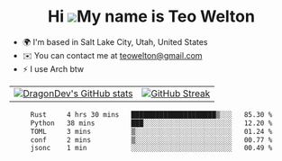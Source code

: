 <div align="center">
  
# Hi ![](https://user-images.githubusercontent.com/18350557/176309783-0785949b-9127-417c-8b55-ab5a4333674e.gif)My name is Teo Welton
</div>

*   🌍  I'm based in Salt Lake City, Utah, United States
*   ✉️  You can contact me at [teowelton@gmail.com](mailto:teowelton@gmail.com)
*   ⚡  I use Arch btw

<div align="center">

|||
|:-------------------------:|:-------------------------:|
| [![DragonDev's GitHub stats](https://github-readme-stats.vercel.app/api?username=DragonDev07&bg_color=1e1e2e&text_color=cdd6f4&icon_color=cba6f7&title_color=94e2d5)](https://github.com/DragonDev07) | [![GitHub Streak](https://streak-stats.demolab.com?user=DragonDev07&theme=catppuccin-mocha)](https://git.io/streak-stats) |

<!--START_SECTION:waka-->

```txt
Rust     4 hrs 30 mins   █████████████████████▒░░░   85.30 %
Python   38 mins         ███░░░░░░░░░░░░░░░░░░░░░░   12.20 %
TOML     3 mins          ▒░░░░░░░░░░░░░░░░░░░░░░░░   01.24 %
conf     2 mins          ▒░░░░░░░░░░░░░░░░░░░░░░░░   00.77 %
jsonc    1 min           ░░░░░░░░░░░░░░░░░░░░░░░░░   00.49 %
```

<!--END_SECTION:waka-->

</div>
